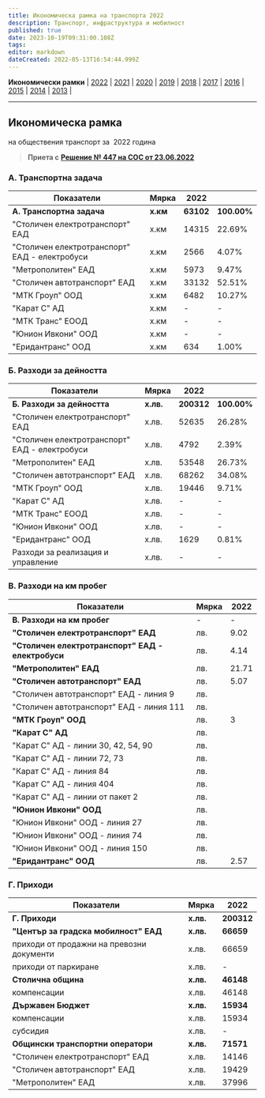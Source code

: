 ```yaml
---
title: Икономическа рамка на транспорта 2022
description: Транспорт, инфраструктура и мобилност
published: true
date: 2023-10-19T09:31:00.108Z
tags: 
editor: markdown
dateCreated: 2022-05-13T16:54:44.999Z
---
```


**Икономически рамки** | [2022](/bg/economics-and-society/economic-framework/2022) | [2021](/bg/economics-and-society/economic-framework/2021) | [2020](/bg/economics-and-society/economic-framework/2020) | [2019](/bg/economics-and-society/economic-framework/2019) | [2018](/bg/economics-and-society/economic-framework/2018) | [2017](/bg/economics-and-society/economic-framework/2017) | [2016](/bg/economics-and-society/economic-framework/2016) | [2015](/bg/economics-and-society/economic-framework/2015) | [2014](/bg/economics-and-society/economic-framework/2014) | [2013](/bg/economics-and-society/economic-framework/2013) |

---

## **Икономическа рамка**  
на обществения транспорт за  2022 година

> **Приета с** [**Решение № 447 на СОС от 23.06.2022**](http://trinmo.org/bg/politics/sofia-council-decisions#%D1%80%D0%B5%D1%88%D0%B5%D0%BD%D0%B8%D0%B5-no-447-%D0%BD%D0%B0-%D1%81%D0%BE%D1%81-%D0%BE%D1%82-23062022)

### **А. Транспортна задача**

| Показатели | Мярка | **2022** |     |
| --- | --- | --- | --- |
| **А. Транспортна задача** | **х.км** | **63102** | **100.00%** |
| "Столичен електротранспорт" ЕАД | х.км | 14315 | 22.69% |
| "Столичен електротранспорт" ЕАД - електробуси | х.км | 2566 | 4.07% |
| "Метрополитен" ЕАД | х.км | 5973 | 9.47% |
| "Столичен автотранспорт" ЕАД | х.км | 33132 | 52.51% |
| "МТК Гроуп" ООД | х.км | 6482 | 10.27% |
| "Карат С" АД | х.км | \-  | \-  |
| "МТК Транс" ЕООД | х.км | \-  | \-  |
| "Юнион Ивкони" ООД | х.км | \-  | \-  |
| "Еридантранс" ООД | х.км | 634 | 1.00% |

### Б. Разходи за дейността

| Показатели | Мярка | 2022 |     |
| --- | --- | --- | --- |
| **Б. Разходи за дейността** | **х.лв.** | **200312** | **100.00%** |
| "Столичен електротранспорт" ЕАД | х.лв. | 52635 | 26.28% |
| "Столичен електротранспорт" ЕАД - електробуси | х.лв. | 4792 | 2.39% |
| "Метрополитен" ЕАД | х.лв. | 53548 | 26.73% |
| "Столичен автотранспорт" ЕАД | х.лв. | 68262 | 34.08% |
| "МТК Гроуп" ООД | х.лв. | 19446 | 9.71% |
| "Карат С" АД | х.лв. | \-  | \-  |
| "МТК Транс" ЕООД | х.лв. | \-  | \-  |
| "Юнион Ивкони" ООД | х.лв. | \-  | \-  |
| "Еридантранс" ООД | х.лв. | 1629 | 0.81% |
| Разходи за реализация и управление | х.лв. | \-  | \-  |

### В. Разходи на км пробег

| Показатели | Мярка | **2022** |
| --- | --- | --- |
| **В. Разходи на км пробег** | -   | -   |
| **"Столичен електротранспорт" ЕАД** | лв. | 9.02 |
| **"Столичен електротранспорт" ЕАД - електробуси** | лв. | 4.14 |
| **"Метрополитен" ЕАД** | лв. | 21.71 |
| **"Столичен автотранспорт" ЕАД** | лв. | 5.07 |
| "Столичен автотранспорт" ЕАД - линия 9 | лв. |     |
| "Столичен автотранспорт" ЕАД - линия 111 | лв. |     |
| **"МТК Гроуп" ООД** | лв. | 3   |
| **"Карат С" АД** | лв. |     |
| "Карат С" АД - линии 30, 42, 54, 90 | лв. |     |
| "Карат С" АД - линии 72, 73 | лв. |     |
| "Карат С" АД - линия 84 | лв. |     |
| "Карат С" АД - линия 404 | лв. |     |
| "Карат С" АД - линии от пакет 2 | лв. |     |
| **"Юнион Ивкони" ООД** | лв. |     |
| "Юнион Ивкони" ООД - линия 27 | лв. |     |
| "Юнион Ивкони" ООД - линия 74 | лв. |     |
| "Юнион Ивкони" ООД - линия 150 | лв. |     |
| **"Еридантранс" ООД** | лв. | 2.57 |

### Г. Приходи

| Показатели | Мярка | **2022** |
| --- | --- | --- |
| **Г. Приходи** | **х.лв.** | **200312** |
| **"Център за градска мобилност" ЕАД** | **х.лв.** | **66659** |
| приходи от продажни на превозни документи | х.лв. | 66659 |
| приходи от паркиране | х.лв. | \-  |
| **Столична община** | **х.лв.** | **46148** |
| компенсации | х.лв. | 46148 |
| **Държавен Бюджет** | **х.лв.** | **15934** |
| компенсации | х.лв. | 15934 |
| субсидия | х.лв. | \-  |
| **Общински транспортни оператори** | **х.лв.** | **71571** |
| "Столичен електротранспорт" ЕАД | х.лв. | 14146 |
| "Столичен автотранспорт" ЕАД | х.лв. | 19429 |
| "Метрополитен" ЕАД | х.лв. | 37996 |